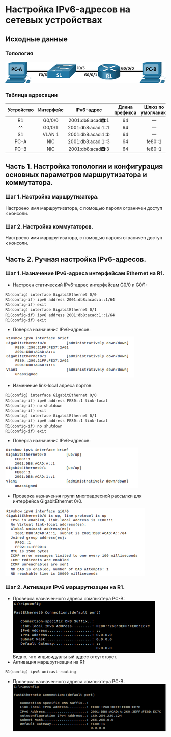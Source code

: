 # Настройка IPv6-адресов на сетевых устройствах
## Исходные данные
### Топология

![Pic_1.png](Pic_1.png)

### Таблица адресации
| Устройство | Интерфейс | IPv6-адрес         | Длина префикса | Шлюз по умолчанию |
|:----------:|:---------:|:------------------:|:--------------:|:-----------------:|
| R1         | G0/0/0    | 2001:db8:acad:a::1 | 64             | —                 |
| ^^         | G0/0/1    | 2001:db8:acad:1::1 | 64             | —                 |
| S1         | VLAN 1    | 2001:db8:acad:1::b | 64             | —                 |
| PC-A       | NIC       | 2001:db8:acad:1::3 | 64             | fe80::1           |
| PC-B       | NIC       | 2001:db8:acad:a::3 | 64             | fe80::1           |


## Часть 1. Настройка топологии и конфигурация основных параметров маршрутизатора и коммутатора.

### Шаг 1. Настройка маршрутизатора.
Настроено имя маршрутизатора, с помощью пароля ограничен доступ к консоли.

### Шаг 2. Настройка коммутаторов.
Настроено имя маршрутизатора, с помощью пароля ограничен доступ к консоли.

## Часть 2. Ручная настройка IPv6-адресов.

### Шаг 1. Назначение IPv6-адреса интерфейсам Ethernet на R1.

- Настроен статический IPv6-адрес интерфейсам G0/0 и G0/1:
```
R1(config) interface GigabitEthernet 0/0
R1(config-if) ipv6 address 2001:db8:acad:a::1/64
R1(config-if) exit
R1(config) interface GigabitEthernet 0/1
R1(config-if) ipv6 address 2001:db8:acad:1::1/64
R1(config-if) exit
```
- Поверка назначения IPv6-адресов:

![Pic_2.png](./Pic_2.png)
- Изменение link-local адреса портов:
```
R1(config) interface GigabitEthernet 0/0
R1(config-if) ipv6 address FE80::1 link-local
R1(config-if) no shutdown
R1(config-if) exit
R1(config) interface GigabitEthernet 0/1
R1(config-if) ipv6 address FE80::1 link-local
R1(config-if) no shutdown
R1(config-if) exit
```
- Поверка назначения IPv6-адресов:

![Pic_3.png](./Pic_3.png)
- Проверка назначения групп многоадресной рассылки для интерфейса GigabitEthernet 0/0.
 
![Pic_4.png](./Pic_4.png)

### Шаг 2. Активация IPv6 маршрутизации на R1.

- Проверка назначенного адреса компьютера PC-B:
![Pic_5.png](./Pic_5.png)
Видно, что индивидуальный адрес отсутствует.
- Активация маршрутизации на R1:
```
R1(config) ipv6 unicast-routing
```
- Проверка назначенного адреса компьютера PC-B:
![Pic_6.png](./Pic_6.png)

